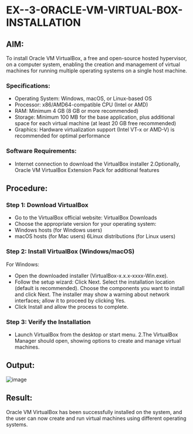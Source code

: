 # EX--3-ORACLE-VM-VIRTUAL-BOX-INSTALLATION
## AIM:
To install Oracle VM VirtualBox, a free and open-source hosted hypervisor, on a computer system, enabling the creation and management of virtual machines for running multiple operating systems on a single host machine.

### Specifications:
* Operating System: Windows, macOS, or Linux-based OS
* Processor: x86/AMD64-compatible CPU (Intel or AMD)
* RAM: Minimum 4 GB (8 GB or more recommended)
* Storage: Minimum 100 MB for the base application, plus additional space for each virtual machine (at least 20 GB free recommended)
* Graphics: Hardware virtualization support (Intel VT-x or AMD-V) is recommended for optimal performance

### Software Requirements:
* Internet connection to download the VirtualBox installer 2.Optionally, Oracle VM VirtualBox Extension Pack for additional features

## Procedure:
### Step 1: Download VirtualBox
* Go to the VirtualBox official website: VirtualBox Downloads
* Choose the appropriate version for your operating system:
* Windows hosts (for Windows users)
* macOS hosts (for Mac users) 6Linux distributions (for Linux users)

### Step 2: Install VirtualBox (Windows/macOS)
For Windows:
* Open the downloaded installer (VirtualBox-x.x.x-xxxx-Win.exe).
* Follow the setup wizard: Click Next. Select the installation location (default is recommended). Choose the components you want to install and click Next. The installer may show a warning about network interfaces; allow it to proceed by clicking Yes.
* Click Install and allow the process to complete.

### Step 3: Verify the Installation
* Launch VirtualBox from the desktop or start menu. 2.The VirtualBox Manager should open, showing options to create and manage virtual machines.

## Output:
![image](https://github.com/user-attachments/assets/7f3bda1a-8376-4402-aff4-84c6960899ae)


## Result:
Oracle VM VirtualBox has been successfully installed on the system, and the user can now create and run virtual machines using different operating systems.
